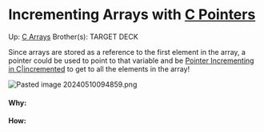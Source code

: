 # Incrementing Arrays with [C Pointers](c_pointers)

Up: [C Arrays](c_arrays)
Brother(s):
TARGET DECK

Since arrays are stored as a reference to the first element in the array, a pointer could be used to point to that variable and be [Pointer Incrementing in C|incremented](pointer_incrementing_in_c|incremented) to get to all the elements in the array!

![Pasted image 20240510094859.png](pasted_image_20240510094859.png)

































#### Why:
#### How:









